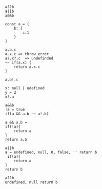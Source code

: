 


    a??b
    a||b
    a&&b

    const a = {
        b: {
            c:1
        }
    }

    a.b.c
    a.x.c => throw error
    a?.x?.c  => undefinded
    ~~ if(a.x) {
        return a.x.c
    }

    a.b!.c

    x: null | udefined
    y = 2
    x!.a

    a&&b
    !a = true
    if(a && a.b ~~ a!.b)

    a && a.b =
    if(!a){
        return a
    } 
    return a.b

    a||b
    a = undefined, null, 0, false, '' return b
     if(a){
        return a
    } 
    return b

    a??b
    undefined, null return b
